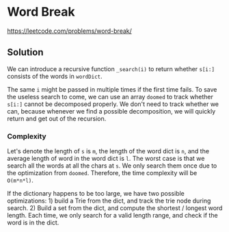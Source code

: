 # Word Break

https://leetcode.com/problems/word-break/

## Solution

We can introduce a recursive function `_search(i)` to return whether `s[i:]` consists of the words in `wordDict`.

The same `i` might be passed in multiple times if the first time fails. To save the useless search to come, we can use
an array `doomed` to track whether `s[i:]` cannot be decomposed properly. We don't need to track whether we can, because
whenever we find a possible decomposition, we will quickly return and get out of the recursion.

### Complexity

Let's denote the length of `s` is `m`, the length of the word dict is `n`, and the average length of word in the word
dict is `l`. The worst case is that we search all the words at all the chars at `s`. We only search them once due to the
optimization from `doomed`. Therefore, the time complexity will be `O(m*n*l)`.

If the dictionary happens to be too large, we have two possible optimizations: 1) build a Trie from the dict, and track
the trie node during search. 2) Build a set from the dict, and compute the shortest / longest word length. Each time, we
only search for a valid length range, and check if the word is in the dict. 
